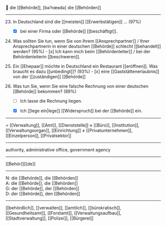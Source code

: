 🔴 die [[Behörde]], [bəˈhœʁdə]
die [[Behörden]]

---
23. In Deutschland sind die [[meisten]] [[Erwerbstätigen]] … (97%)
	- [x] bei einer Firma oder [[Behörde]] [[beschäftigt]].

284. Was sollten Sie tun, wenn Sie von Ihrem [[Ansprechpartner]] / Ihrer Ansprechpartnerin in einer deutschen [[Behörde]] schlecht [[behandelt]] werden? (95%)
	- [x] Ich kann mich beim [[Behördenleiter]] / bei der Behördenleiterin [[beschweren]].

256. Ein [[Ehepaar]] möchte in Deutschland ein Restaurant [[eröffnen]]. Was braucht es dazu [[unbedingt]]? (93%)
	- [x] eine [[Gaststättenerlaubnis]] von der [[zuständigen]] [[Behörde]]

27. Was tun Sie, wenn Sie eine falsche Rechnung von einer deutschen [[Behörde]] bekommen? (89%)
	- [ ] Ich lasse die Rechnung liegen.
	- [x] Ich [[lege ein|lege]] [[Widerspruch]] bei der [[Behörde]] ein.


---
= [[Verwaltung]], [[Amt]], [[Dienststelle]]
≈ [[Büro]], [[Institution]], [[Verwaltungsorgan]], [[Einrichtung]]
≠ [[Privatunternehmen]], [[Einzelperson]], [[Privatsektor]]

---
authority, administrative office, government agency

---
[[Behör]][[de]]

---
N: die [[Behörde]], die [[Behörden]]  
A: die [[Behörde]], die [[Behörden]]  
G: der [[Behörde]], der [[Behörden]]  
D: der [[Behörde]], den [[Behörden]]  

---
[[behördlich]], [[verwalten]], [[amtlich]], [[bürokratisch]], [[Gesundheitsamt]], [[Forstamt]], [[Verwaltungsaufbau]], [[Stadtverwaltung]], [[Polizei]], [[Bürgerei]]
